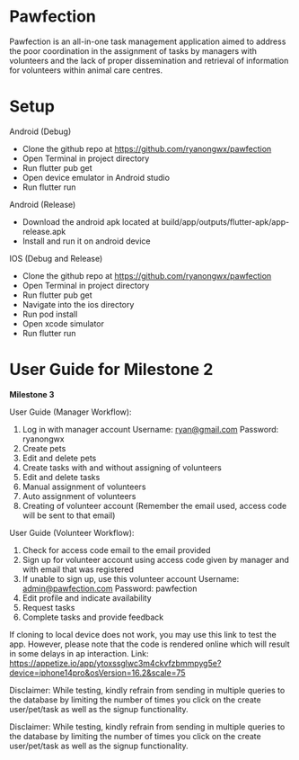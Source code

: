# Pawfection

Pawfection is an all-in-one task management application aimed to address the poor coordination in the assignment of tasks by managers with volunteers and the lack of proper dissemination and retrieval of information for volunteers within animal care centres.

# Setup

Android (Debug)
- Clone the github repo at https://github.com/ryanongwx/pawfection
- Open Terminal in project directory
- Run flutter pub get
- Open device emulator in Android studio
- Run flutter run

Android (Release)
- Download the android apk located at build/app/outputs/flutter-apk/app-release.apk
- Install and run it on android device

IOS (Debug and Release)
- Clone the github repo at https://github.com/ryanongwx/pawfection
- Open Terminal in project directory
- Run flutter pub get
- Navigate into the ios directory
- Run pod install
- Open xcode simulator
- Run flutter run


# User Guide for Milestone 2

**Milestone 3**

User Guide (Manager Workflow):

1. Log in with manager account
   Username: ryan@gmail.com
   Password: ryanongwx
2. Create pets
3. Edit and delete pets
4. Create tasks with and without assigning of volunteers
5. Edit and delete tasks
6. Manual assignment of volunteers
7. Auto assignment of volunteers
8. Creating of volunteer account (Remember the email used, access code will be sent to that email)

User Guide (Volunteer Workflow):

1. Check for access code email to the email provided
2. Sign up for volunteer account using access code given by manager and with email that was registered
3. If unable to sign up, use this volunteer account
   Username: admin@pawfection.com
   Password: pawfection
4. Edit profile and indicate availability
5. Request tasks
6. Complete tasks and provide feedback

If cloning to local device does not work, you may use this link to test the app. However, please note that the code is rendered online which will result in some delays in ap interaction. Link: https://appetize.io/app/ytoxssglwc3m4ckvfzbmmpyg5e?device=iphone14pro&osVersion=16.2&scale=75

Disclaimer: While testing, kindly refrain from sending in multiple queries to the database by limiting the number of times you click on the create user/pet/task as well as the signup functionality.


Disclaimer: While testing, kindly refrain from sending in multiple queries to the database by limiting the number of times you click on the create user/pet/task as well as the signup functionality.


